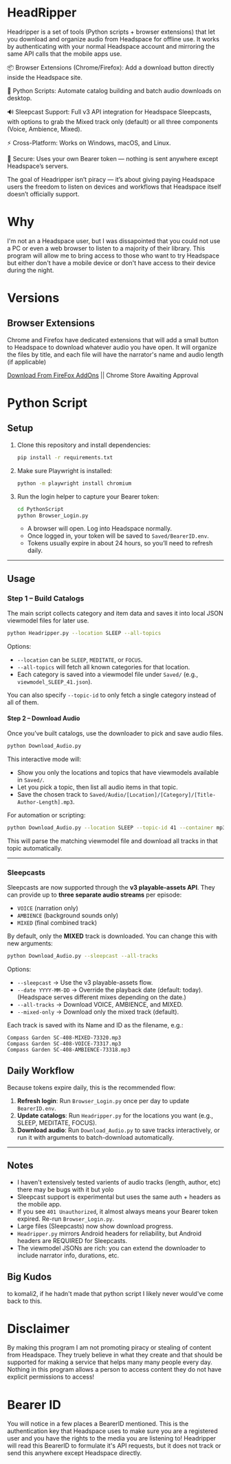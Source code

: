 # HeadRipper
Headripper is a set of tools (Python scripts + browser extensions) that let you download and organize audio from Headspace for offline use. It works by authenticating with your normal Headspace account and mirroring the same API calls that the mobile apps use.

📦 Browser Extensions (Chrome/Firefox): Add a download button directly inside the Headspace site.

🐍 Python Scripts: Automate catalog building and batch audio downloads on desktop.

🔊 Sleepcast Support: Full v3 API integration for Headspace Sleepcasts, with options to grab the Mixed track only (default) or all three components (Voice, Ambience, Mixed).

⚡ Cross-Platform: Works on Windows, macOS, and Linux.

🔐 Secure: Uses your own Bearer token — nothing is sent anywhere except Headspace’s servers.

The goal of Headripper isn’t piracy — it’s about giving paying Headspace users the freedom to listen on devices and workflows that Headspace itself doesn’t officially support.

# Why
I'm not an a Headspace user, but I was dissapointed that you could not use a PC or even a web browser to listen to a majority of their library. 
This program will allow me to bring access to those who want to try Headspace but either don't have a mobile device or don't have access to their device during the night.

# Versions

## Browser Extensions
Chrome and Firefox have dedicated extensions that will add a small button to Headspace to download whatever audio you have open. It will organize the files by title, and each file will have the narrator's name and audio length (if applicable)

[Download From FireFox AddOns](https://addons.mozilla.org/en-US/firefox/addon/headripper/?utm_source=joexv.github.io) || Chrome Store Awaiting Approval


# Python Script
## Setup

1. Clone this repository and install dependencies:

   ```bash
   pip install -r requirements.txt
   ```

2. Make sure Playwright is installed:

   ```bash
   python -m playwright install chromium
   ```

3. Run the login helper to capture your Bearer token:

   ```bash
   cd PythonScript
   python Browser_Login.py
   ```

   - A browser will open. Log into Headspace normally.
   - Once logged in, your token will be saved to `Saved/BearerID.env`.
   - Tokens usually expire in about 24 hours, so you’ll need to refresh daily.

---

## Usage

### Step 1 – Build Catalogs

The main script collects category and item data and saves it into local JSON viewmodel files for later use.

```bash
python Headripper.py --location SLEEP --all-topics
```

Options:

- `--location` can be `SLEEP`, `MEDITATE`, or `FOCUS`.
- `--all-topics` will fetch all known categories for that location.
- Each category is saved into a viewmodel file under `Saved/` (e.g., `viewmodel_SLEEP_41.json`).

You can also specify `--topic-id` to only fetch a single category instead of all of them.

#### Step 2 – Download Audio

Once you’ve built catalogs, use the downloader to pick and save audio files.

```bash
python Download_Audio.py
```

This interactive mode will:

* Show you only the locations and topics that have viewmodels available in `Saved/`.
* Let you pick a topic, then list all audio items in that topic.
* Save the chosen track to `Saved/Audio/[Location]/[Category]/[Title-Author-Length].mp3`.

For automation or scripting:

```bash
python Download_Audio.py --location SLEEP --topic-id 41 --container mp3
```

This will parse the matching viewmodel file and download all tracks in that topic automatically.

---

###  Sleepcasts

Sleepcasts are now supported through the **v3 playable-assets API**.
They can provide up to **three separate audio streams** per episode:

* `VOICE` (narration only)
* `AMBIENCE` (background sounds only)
* `MIXED` (final combined track)

By default, only the **MIXED** track is downloaded.
You can change this with new arguments:

```bash
python Download_Audio.py --sleepcast --all-tracks
```

Options:

* `--sleepcast` → Use the v3 playable-assets flow.
* `--date YYYY-MM-DD` → Override the playback date (default: today).
  (Headspace serves different mixes depending on the date.)
* `--all-tracks` → Download VOICE, AMBIENCE, and MIXED.
* `--mixed-only` → Download only the mixed track (default).

Each track is saved with its Name and ID as the filename, e.g.:

```
Compass Garden SC-408-MIXED-73320.mp3
Compass Garden SC-408-VOICE-73317.mp3
Compass Garden SC-408-AMBIENCE-73318.mp3
```

## Daily Workflow

Because tokens expire daily, this is the recommended flow:

1. **Refresh login**: Run `Browser_Login.py` once per day to update `BearerID.env`.
2. **Update catalogs**: Run `Headripper.py` for the locations you want (e.g., SLEEP, MEDITATE, FOCUS).
3. **Download audio**: Run `Download_Audio.py` to save tracks interactively, or run it with arguments to batch-download automatically.

---

## Notes
- I haven't extensively tested varients of audio tracks (length, author, etc) there may be bugs with it but yolo
- Sleepcast support is experimental but uses the same auth + headers as the mobile app.
- If you see `401 Unauthorized`, it almost always means your Bearer token expired. Re-run `Browser_Login.py`.
- Large files (Sleepcasts) now show download progress.
- `Headripper.py` mirrors Android headers for reliability, but Android headers are REQUIRED for Sleepcasts.
- The viewmodel JSONs are rich: you can extend the downloader to include narrator info, durations, etc.

## Big Kudos
to komali2, if he hadn't made that python script I likely never would've come back to this.

# Disclaimer
By making this program I am not promoting piracy or stealing of content from Headspace. 
They truely believe in what they create and that should be supported for making a service that helps
many many people every day. Nothing in this program allows a person to access content they do not have explicit permissions to access!

# Bearer ID
You will notice in a few places a BearerID mentioned. This is the authentication key that Headspace uses to make sure you are a registered user and you have the rights to the media you are listening to! Headripper will read this BearerID to formulate it's API requests, but it does not track or send this anywhere except Headspace directly.
